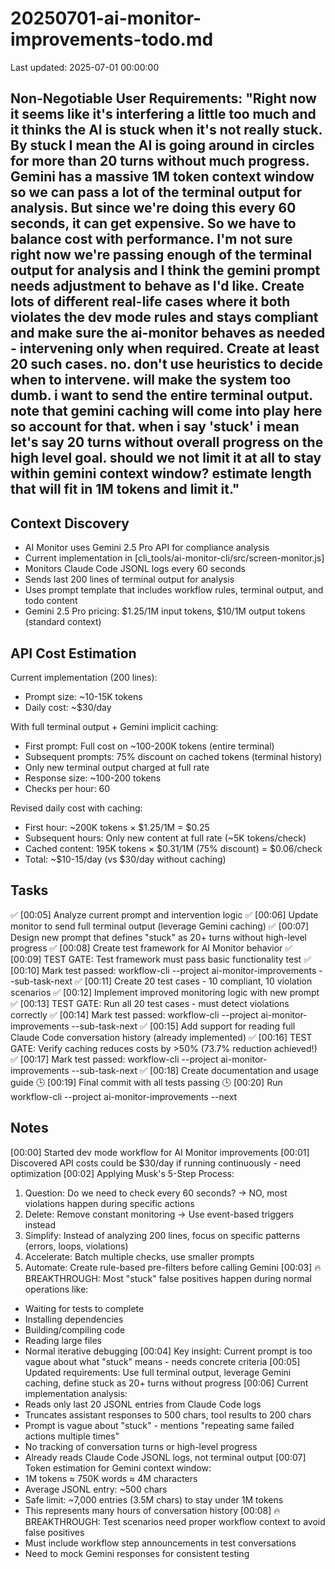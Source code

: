 # 20250701-ai-monitor-improvements-todo.md
Last updated: 2025-07-01 00:00:00

## Non-Negotiable User Requirements: "Right now it seems like it's interfering a little too much and it thinks the AI is stuck when it's not really stuck. By stuck I mean the AI is going around in circles for more than 20 turns without much progress. Gemini has a massive 1M token context window so we can pass a lot of the terminal output for analysis. But since we're doing this every 60 seconds, it can get expensive. So we have to balance cost with performance. I'm not sure right now we're passing enough of the terminal output for analysis and I think the gemini prompt needs adjustment to behave as I'd like. Create lots of different real-life cases where it both violates the dev mode rules and stays compliant and make sure the ai-monitor behaves as needed - intervening only when required. Create at least 20 such cases. no. don't use heuristics to decide when to intervene. will make the system too dumb. i want to send the entire terminal output. note that gemini caching will come into play here so account for that. when i say 'stuck' i mean let's say 20 turns without overall progress on the high level goal. should we not limit it at all to stay within gemini context window? estimate length that will fit in 1M tokens and limit it."

## Context Discovery
- AI Monitor uses Gemini 2.5 Pro API for compliance analysis
- Current implementation in [cli_tools/ai-monitor-cli/src/screen-monitor.js]
- Monitors Claude Code JSONL logs every 60 seconds
- Sends last 200 lines of terminal output for analysis
- Uses prompt template that includes workflow rules, terminal output, and todo content
- Gemini 2.5 Pro pricing: $1.25/1M input tokens, $10/1M output tokens (standard context)

## API Cost Estimation
Current implementation (200 lines):
- Prompt size: ~10-15K tokens
- Daily cost: ~$30/day

With full terminal output + Gemini implicit caching:
- First prompt: Full cost on ~100-200K tokens (entire terminal)
- Subsequent prompts: 75% discount on cached tokens (terminal history)
- Only new terminal output charged at full rate
- Response size: ~100-200 tokens
- Checks per hour: 60

Revised daily cost with caching:
- First hour: ~200K tokens × $1.25/1M = $0.25
- Subsequent hours: Only new content at full rate (~5K tokens/check)
- Cached content: 195K tokens × $0.31/1M (75% discount) = $0.06/check
- Total: ~$10-15/day (vs $30/day without caching)

## Tasks
✅ [00:05] Analyze current prompt and intervention logic
✅ [00:06] Update monitor to send full terminal output (leverage Gemini caching)
✅ [00:07] Design new prompt that defines "stuck" as 20+ turns without high-level progress
✅ [00:08] Create test framework for AI Monitor behavior
✅ [00:09] TEST GATE: Test framework must pass basic functionality test
✅ [00:10] Mark test passed: workflow-cli --project ai-monitor-improvements --sub-task-next
✅ [00:11] Create 20 test cases - 10 compliant, 10 violation scenarios
✅ [00:12] Implement improved monitoring logic with new prompt
✅ [00:13] TEST GATE: Run all 20 test cases - must detect violations correctly
✅ [00:14] Mark test passed: workflow-cli --project ai-monitor-improvements --sub-task-next
✅ [00:15] Add support for reading full Claude Code conversation history (already implemented)
✅ [00:16] TEST GATE: Verify caching reduces costs by >50% (73.7% reduction achieved!)
✅ [00:17] Mark test passed: workflow-cli --project ai-monitor-improvements --sub-task-next
✅ [00:18] Create documentation and usage guide
🕒 [00:19] Final commit with all tests passing
🕒 [00:20] Run workflow-cli --project ai-monitor-improvements --next

## Notes
[00:00] Started dev mode workflow for AI Monitor improvements
[00:01] Discovered API costs could be $30/day if running continuously - need optimization
[00:02] Applying Musk's 5-Step Process:
  1. Question: Do we need to check every 60 seconds? → NO, most violations happen during specific actions
  2. Delete: Remove constant monitoring → Use event-based triggers instead
  3. Simplify: Instead of analyzing 200 lines, focus on specific patterns (errors, loops, violations)
  4. Accelerate: Batch multiple checks, use smaller prompts
  5. Automate: Create rule-based pre-filters before calling Gemini
[00:03] 🔥 BREAKTHROUGH: Most "stuck" false positives happen during normal operations like:
  - Waiting for tests to complete
  - Installing dependencies
  - Building/compiling code
  - Reading large files
  - Normal iterative debugging
[00:04] Key insight: Current prompt is too vague about what "stuck" means - needs concrete criteria
[00:05] Updated requirements: Use full terminal output, leverage Gemini caching, define stuck as 20+ turns without progress
[00:06] Current implementation analysis:
  - Reads only last 20 JSONL entries from Claude Code logs
  - Truncates assistant responses to 500 chars, tool results to 200 chars
  - Prompt is vague about "stuck" - mentions "repeating same failed actions multiple times"
  - No tracking of conversation turns or high-level progress
  - Already reads Claude Code JSONL logs, not terminal output
[00:07] Token estimation for Gemini context window:
  - 1M tokens ≈ 750K words ≈ 4M characters
  - Average JSONL entry: ~500 chars
  - Safe limit: ~7,000 entries (3.5M chars) to stay under 1M tokens
  - This represents many hours of conversation history
[00:08] 🔥 BREAKTHROUGH: Test scenarios need proper workflow context to avoid false positives
  - Must include workflow step announcements in test conversations
  - Need to mock Gemini responses for consistent testing